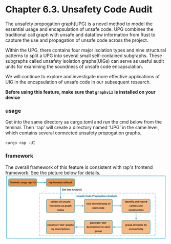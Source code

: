 # Chapter 6.3. Unsafety Code Audit
The unsafety propogation graph(UPG) is a novel method to model the essential usage and encapsulation of unsafe code. UPG combines the traditional call graph with unsafe and dataflow information from Rust to capture the use and propagation of unsafe code across the project.

Within the UPG, there contains four major isolation types and nine structural patterns to split a UPG into several small self-contained subgraphs. These subgraphs called unsafety isolation graphs(UIGs) can serve as useful audit units for examining the soundness of unsafe code encapsulation.

We will continue to explore and investigate more effective applications of UIG in the encapsulation of unsafe code in our subsequent research.

**Before using this feature, make sure that `graphviz` is installed on your device**

### usage
Get into the same directory as cargo.toml and run the cmd below from the teminal. Then 'rap' will create a directory named 'UPG' in the same level, which contains several connected unsafety propogation graphs.
```
cargo rap -UI
```

### framework
The overall framework of this feature is consistent with rap's frontend framework. See the picture below for details.
![Framework of unsafe code propogation analysis.](figure/unsafe_code_propogation.png)
